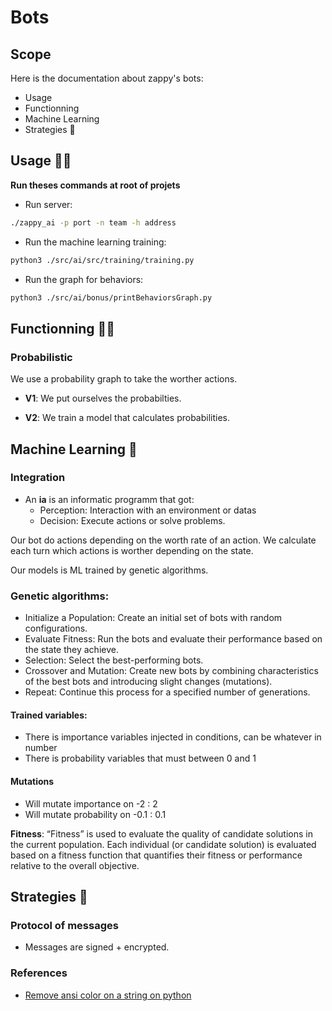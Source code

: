 # Bots

## Scope

Here is the documentation about zappy's bots:
- Usage
- Functionning
- Machine Learning
- Strategies
🤖<br>

## Usage 👨‍💻
**Run theses commands at root of projets**
- Run server:
```sh
./zappy_ai -p port -n team -h address
```

- Run the machine learning training:
```sh
python3 ./src/ai/src/training/training.py
```

- Run the graph for behaviors:
```sh
python3 ./src/ai/bonus/printBehaviorsGraph.py
```

## Functionning 🧑‍💼

### Probabilistic

We use a probability graph to take the worther actions.

* **V1**: We put ourselves the probabilties.

* **V2**: We train a model that calculates probabilities.

## Machine Learning 📖

### Integration
* An **ia** is an informatic programm that got:
    * Perception: Interaction with an environment or datas
    * Decision: Execute actions or solve problems.

Our bot do actions depending on the worth rate of an action. We calculate each turn which actions is worther depending on the state.<br>

Our models is ML trained by genetic algorithms.

### Genetic algorithms:
- Initialize a Population: Create an initial set of bots with random configurations.
- Evaluate Fitness: Run the bots and evaluate their performance based on the state they achieve.
- Selection: Select the best-performing bots.
- Crossover and Mutation: Create new bots by combining characteristics of the best bots and introducing slight changes (mutations).
- Repeat: Continue this process for a specified number of generations.

#### Trained variables:
- There is importance variables injected in conditions, can be whatever in number
- There is probability variables that must between 0 and 1

#### Mutations
- Will mutate importance on -2 : 2
- Will mutate probability on -0.1 : 0.1

**Fitness**: “Fitness” is used to evaluate the quality of candidate solutions in the current population. Each individual (or candidate solution) is evaluated based on a fitness function that quantifies their fitness or performance relative to the overall objective.

## Strategies 🥷

### Protocol of messages

- Messages are signed + encrypted.

### References
- [Remove ansi color on a string on python](https://stackoverflow.com/questions/14693701/how-can-i-remove-the-ansi-escape-sequences-from-a-string-in-python)